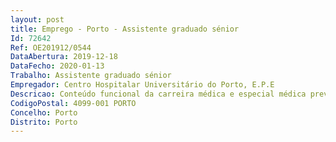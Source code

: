 ```yaml
--- 
layout: post
title: Emprego - Porto - Assistente graduado sénior
Id: 72642
Ref: OE201912/0544
DataAbertura: 2019-12-18
DataFecho: 2020-01-13
Trabalho: Assistente graduado sénior
Empregador: Centro Hospitalar Universitário do Porto, E.P.E
Descricao: Conteúdo funcional da carreira médica e especial médica previsto para a categoria de Assistente Graduado Sénior de Pediatria — correspondente ao estabelecido no artigo 13.º do Decreto  Lei n.º 177 2009, de agosto e artigo 7.º A aditado pelo Decreto  Lei n.º 266 D 2012, de 31 de dezembro, e no artigo 13.º Decreto  Lei n.º 176 2009, de 4 de agosto.
CodigoPostal: 4099-001 PORTO
Concelho: Porto
Distrito: Porto
--- 
```


